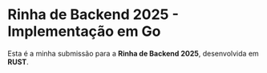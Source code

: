# Rinha de Backend 2025 - Implementação em Go

Esta é a minha submissão para a **Rinha de Backend 2025**, desenvolvida em **RUST**.